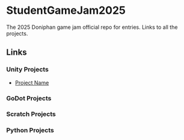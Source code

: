 # StudentGameJam2025
 The 2025 Doniphan game jam official repo for entries. Links to all the projects.


## Links

### Unity Projects
- [Project Name](https://www.google.com)

### GoDot Projects

### Scratch Projects

### Python Projects